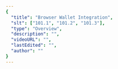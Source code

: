 ```yaml
---
{
  "title": "Browser Wallet Integration",
  "slt": ["101.1", "101.2", "101.3"],
  "type": "Overview",
  "description": "",
  "videoURL": "",
  "lastEdited": "",
  "author": ""
}
---
```

